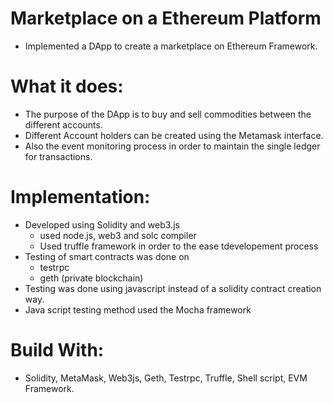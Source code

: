 # Marketplace on a Ethereum Platform
* Implemented a DApp to create a marketplace on Ethereum Framework.

# What it does:
* The purpose of the DApp is to buy and sell commodities between the different accounts.
* Different Account holders can be created using the Metamask interface.
* Also the event monitoring process in order to maintain the single ledger for transactions.


# Implementation:
* Developed using Solidity and web3.js
  * used node.js, web3 and solc compiler
  * Used truffle framework in order to the ease tdevelopement process
* Testing of smart contracts was done on 
  * testrpc
  * geth (private blockchain)
* Testing was done using javascript instead of a solidity contract creation way.
* Java script testing method used the Mocha framework
  
# Build With:
* Solidity, MetaMask, Web3js, Geth, Testrpc, Truffle, Shell script, EVM Framework.
